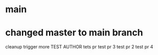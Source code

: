 # main
# changed master to main branch
cleanup
trigger more
TEST AUTHOR
tets pr
test pr 3
test pr 2
test pr 4
